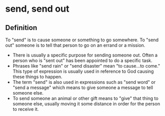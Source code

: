 # send, send out

## Definition

To "send" is to cause someone or something to go somewhere. To "send out" someone is to tell that person to go on an errand or a mission.

* There is usually a specific purpose for sending someone out. Often a person who is "sent out" has been appointed to do a specific task.
* Phrases like "send rain" or "send disaster" mean "to cause…to come." This type of expression is usually used in reference to God causing these things to happen.
* The term "send" is also used in expressions such as "send word" or "send a message" which means to give someone a message to tell someone else.
* To send someone an animal or other gift means to "give" that thing to someone else, usually moving it some distance in order for the person to receive it.